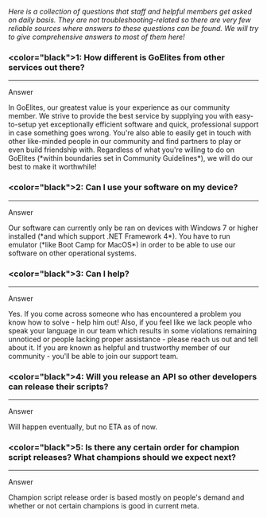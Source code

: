 *Here is a collection of questions that staff and helpful members get asked on daily basis. They are not troubleshooting-related so there are very few reliable sources where answers to these questions can be found. We will try to give comprehensive answers to most of them here!*

### <color="black">1</color>: How different is GoElites from other services out there?

---

<div class="admonition tip">
<p class="first admonition-title">Answer</p>
<p class="last">
In GoElites, our greatest value is your experience as our community member. We strive to provide the best service by supplying you with easy-to-setup yet exceptionally efficient software and quick, professional support in case something goes wrong. You're also able to easily get in touch with other like-minded people in our community and find partners to play or even build friendship with. Regardless of what you're willing to do on GoElites (*within boundaries set in Community Guidelines*), we will do our best to make it worthwhile!
</p>
</div>

### <color="black">2</color>: Can I use your software on my device?

---
<div class="admonition tip">
<p class="first admonition-title">Answer</p>
<p class="last">
Our software can currently only be ran on devices with Windows 7 or higher installed (*and which support .NET Framework 4*). You have to run emulator (*like Boot Camp for MacOS*) in order to be able to use our software on other operational systems.
</p>
</div>

### <color="black">3</color>: Can I help?

---
<div class="admonition tip">
<p class="first admonition-title">Answer</p>
<p class="last">
Yes. If you come across someone who has encountered a problem you know how to solve - help him out! Also, if you feel like we lack people who speak your language in our team which results in some violations remaining unnoticed or people lacking proper assistance - please reach us out and tell about it. If you are known as helpful and trustworthy member of our community - you'll be able to join our support team.
</p>
</div>

### <color="black">4</color>: Will you release an API so other developers can release their scripts?

---
<div class="admonition tip">
<p class="first admonition-title">Answer</p>
<p class="last">
Will happen eventually, but no ETA as of now.
</p>
</div>

### <color="black">5</color>: Is there any certain order for champion script releases? What champions should we expect next?

---
<div class="admonition tip">
<p class="first admonition-title">Answer</p>
<p class="last">
Champion script release order is based mostly on people's demand and whether or not certain champions is good in current meta.
</p>
</div>




